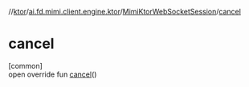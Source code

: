 //[ktor](../../../index.md)/[ai.fd.mimi.client.engine.ktor](../index.md)/[MimiKtorWebSocketSession](index.md)/[cancel](cancel.md)

# cancel

[common]\
open override fun [cancel](cancel.md)()
